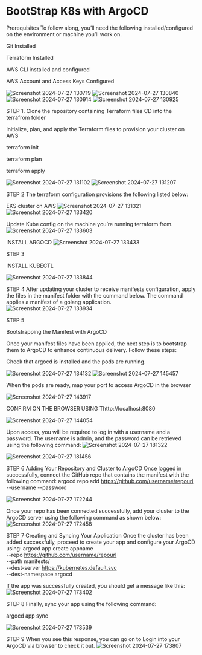 # BootStrap K8s with ArgoCD
Prerequisites
To follow along, you’ll need the following installed/configured on the environment or machine you’ll work on.

Git Installed

Terraform Installed

AWS CLI installed and configured

AWS Account and Access Keys Configured

![Screenshot 2024-07-27 130719](https://github.com/user-attachments/assets/fc399c9a-6f5e-44d7-b61d-cca6b1bd2a76)
![Screenshot 2024-07-27 130840](https://github.com/user-attachments/assets/6fda1916-d206-4cc7-a9cc-d7785cb3c6db)
![Screenshot 2024-07-27 130914](https://github.com/user-attachments/assets/63ed9ee9-bc8b-4b2b-acd3-19ce70217d21)
![Screenshot 2024-07-27 130925](https://github.com/user-attachments/assets/5ddf688c-a3fb-4df8-9fed-fca2476189ba)

 STEP 1. 
 Clone the repository containing Terraform files
 CD into the terrafrom folder 
 
 Initialize, plan, and apply the Terraform files to provision your cluster on AWS
 
terraform init

terraform plan

terraform apply

 ![Screenshot 2024-07-27 131102](https://github.com/user-attachments/assets/5cc43694-b066-458a-97e0-5e4258e0202a)
![Screenshot 2024-07-27 131207](https://github.com/user-attachments/assets/ad7c7d71-86f4-4325-9c81-8a1532501d5d)

STEP 2
The terraform configuration provisions the following listed below:

EKS cluster on AWS
![Screenshot 2024-07-27 131321](https://github.com/user-attachments/assets/01fc4765-81d9-435c-8402-6286b943d5c3)
![Screenshot 2024-07-27 133420](https://github.com/user-attachments/assets/c6f724b3-e000-43bb-b9ce-1809db2492d7)

Update Kube config on the machine you’re running terraform from.
![Screenshot 2024-07-27 133603](https://github.com/user-attachments/assets/a89a79c8-01c9-47eb-b1db-1ae05ff6d88c)


INSTALL ARGOCD
![Screenshot 2024-07-27 133433](https://github.com/user-attachments/assets/1b36de78-08d3-4c93-9958-f030ccc5d262)


STEP 3

INSTALL KUBECTL 

![Screenshot 2024-07-27 133844](https://github.com/user-attachments/assets/e4583f61-f608-4c7e-b36a-da0521e19031)


STEP 4
After updating your cluster to receive manifests configuration, apply the files in the manifest folder with the command below. The command applies a manifest of a golang application.
![Screenshot 2024-07-27 133934](https://github.com/user-attachments/assets/70177766-3c75-4d46-9be6-7f0dab1b5b19)

STEP 5

Bootstrapping the Manifest with ArgoCD

Once your manifest files have been applied, the next step is to bootstrap them to ArgoCD to enhance continuous delivery. Follow these steps:

Check that argocd is installed and the pods are running.

![Screenshot 2024-07-27 134132](https://github.com/user-attachments/assets/95d9d29e-13e9-418b-929a-18b024e24d76)
![Screenshot 2024-07-27 145457](https://github.com/user-attachments/assets/4352a22e-bcf3-4fab-8e83-d714e7fe6652)

When the pods are ready, map your port to access ArgoCD in the browser

![Screenshot 2024-07-27 143917](https://github.com/user-attachments/assets/6a5c0e6b-44b3-40cb-a4bd-9580b248671f)

CONFIRM ON THE BROWSER USING Thttp://localhost:8080

![Screenshot 2024-07-27 144054](https://github.com/user-attachments/assets/9b2d1508-8b40-4a8f-98b1-cb4acbe33884)

Upon access, you will be required to log in with a username and a password. The username is admin, and the password can be retrieved using the following command:
![Screenshot 2024-07-27 181322](https://github.com/user-attachments/assets/4d7f6215-82a0-400d-801e-c244948deadf)

![Screenshot 2024-07-27 181456](https://github.com/user-attachments/assets/9b8178da-eb3d-4b5f-86f6-c332b3c2a80d)

STEP 6
Adding Your Repository and Cluster to ArgoCD
Once logged in successfully, connect the GitHub repo that contains the manifest with the following command:
argocd repo add https://github.com/username/repourl --username <your-github-username> --password <your-personal-access-token>

![Screenshot 2024-07-27 172244](https://github.com/user-attachments/assets/42bc6cb6-7573-4ae3-b9a0-40a38b3eb152)

Once your repo has been connected successfully, add your cluster to the ArgoCD server using the following command as shown below:
![Screenshot 2024-07-27 172458](https://github.com/user-attachments/assets/58907bed-a19b-4deb-94a0-d8ed3f4e0610)

STEP 7
Creating and Syncing Your Application
Once the cluster has been added successfully, proceed to create your app and configure your ArgoCD using:
argocd app create appname \
   --repo https://github.com/username/repourl \
   --path manifests/ \
   --dest-server https://kubernetes.default.svc \
   --dest-namespace argocd
   
If the app was successfully created, you should get a message like this:
![Screenshot 2024-07-27 173402](https://github.com/user-attachments/assets/410bd2b9-15c0-4c28-ada6-a4d1c8dc53ea)

STEP 8
Finally, sync your app using the following command:

argocd app sync <app-NAME>

![Screenshot 2024-07-27 173539](https://github.com/user-attachments/assets/7a2008ef-af28-4b9a-b694-6cea77103369)

STEP 9
When you see this response, you can go on to Login into your ArgoCD via browser to check it out.
![Screenshot 2024-07-27 173807](https://github.com/user-attachments/assets/490e67ac-53d0-4261-9ece-e2e5f94cc037)



   







 
